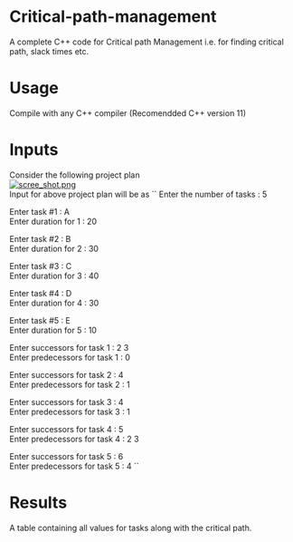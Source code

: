 # Critical-path-management
A complete C++ code for Critical path Management i.e. for finding critical path, slack times etc.

# Usage
Compile with any C++ compiler (Recomendded C++ version 11)

# Inputs
Consider the following project plan <br />
[![scree_shot.png](https://s14.postimg.org/67phepoxt/scree_shot.png)](https://postimg.org/image/rhd3pk58d/) <br />
Input for above project plan will be as
``
Enter the number of tasks : 5

Enter task #1 : A<br />
Enter duration for 1 : 20

Enter task #2 : B<br />
Enter duration for 2 : 30

Enter task #3 : C<br />
Enter duration for 3 : 40

Enter task #4 : D<br />
Enter duration for 4 : 30

Enter task #5 : E<br />
Enter duration for 5 : 10

Enter successors for task 1 : 2 3<br />
Enter predecessors for task 1 : 0

Enter successors for task 2 : 4<br />
Enter predecessors for task 2 : 1

Enter successors for task 3 : 4<br />
Enter predecessors for task 3 : 1

Enter successors for task 4 : 5<br />
Enter predecessors for task 4 : 2 3

Enter successors for task 5 : 6<br />
Enter predecessors for task 5 : 4
``
# Results
A table containing all values for tasks along with the critical path.
